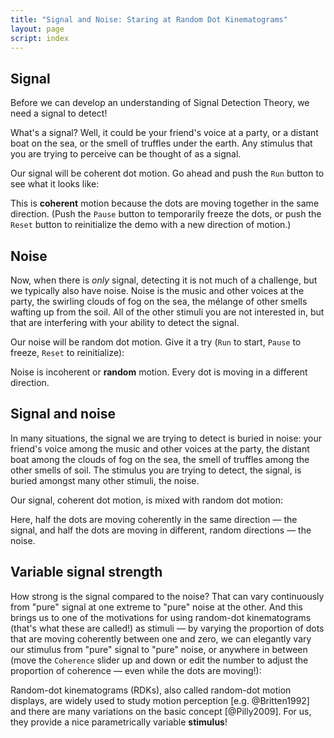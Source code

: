 ```yaml
---
title: "Signal and Noise: Staring at Random Dot Kinematograms"
layout: page
script: index
---
```


## Signal

Before we can develop an understanding of Signal Detection Theory, we need a signal to detect!

What's a signal? Well, it could be your friend's voice at a party, or a distant boat on the sea, or
the smell of truffles under the earth. Any stimulus that you are trying to perceive can be
thought of as a signal.

Our signal will be coherent dot motion. Go ahead and push the `Run` button to see what it looks
like:

<sdt-example-human>
  <sdt-control run pause reset></sdt-control>
  <rdk-task count="100" coherence="1" trials="1" probability="1" duration="Infinity"
    wait="0" iti="0"></rdk-task>
</sdt-example-human>

This is **coherent** motion because the dots are moving together in the same direction. (Push the
`Pause` button to temporarily freeze the dots, or push the `Reset` button to reinitialize the demo
with a new direction of motion.)

## Noise

Now, when there is *only* signal, detecting it is not much of a challenge, but we typically also
have noise. Noise is the music and other voices at the party, the swirling clouds of fog on the sea,
the mélange of other smells wafting up from the soil. All of the other stimuli you are not
interested in, but that are interfering with your ability to detect the signal.

Our noise will be random dot motion. Give it a try (`Run` to start, `Pause` to freeze, `Reset` to
reinitialize):

<sdt-example-human>
  <sdt-control run pause reset></sdt-control>
  <rdk-task count="100" coherence="0" trials="1" probability="1" duration="Infinity"
    wait="0" iti="0"></rdk-task>
</sdt-example-human>

Noise is incoherent or **random** motion. Every dot is moving in a different direction.

## Signal and noise

In many situations, the signal we are trying to detect is buried in noise: your friend's voice among
the music and other voices at the party, the distant boat among the clouds of fog on the sea, the
smell of truffles among the other smells of soil. The stimulus you are trying to detect, the signal,
is buried amongst many other stimuli, the noise.

Our signal, coherent dot motion, is mixed with random dot motion:

<sdt-example-human>
  <sdt-control run pause reset></sdt-control>
  <rdk-task count="100" coherence="0.5" trials="1" probability="1" duration="Infinity"
    wait="0" iti="0"></rdk-task>
</sdt-example-human>

Here, half the dots are moving coherently in the same direction — the signal, and half the dots are
moving in different, random directions — the noise.

## Variable signal strength

How strong is the signal compared to the noise? That can vary continuously from "pure" signal at one
extreme to "pure" noise at the other. And this brings us to one of the motivations for using
random-dot kinematograms (that's what these are called!) as stimuli — by varying the proportion of
dots that are moving coherently between one and zero, we can elegantly vary our stimulus from "pure"
signal to "pure" noise, or anywhere in between (move the `Coherence` slider up and down or edit the
number to adjust the proportion of coherence — even while the dots are moving!):

<sdt-example-human>
  <sdt-control run pause reset coherence="0.5"></sdt-control>
  <rdk-task count="100" coherence="0.5" trials="1" probability="1" duration="Infinity"
    wait="0" iti="0"></rdk-task>
</sdt-example-human>

Random-dot kinematograms (RDKs), also called random-dot motion displays, are widely used to study
motion perception [e.g. @Britten1992] and there are many variations on the basic concept
[@Pilly2009]. For us, they provide a nice parametrically variable **stimulus**!
